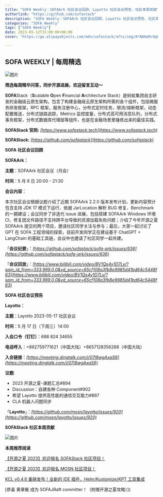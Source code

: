 ```yaml
---
title: "SOFA Weekly｜SOFAArk 社区会议回顾、Layotto 社区会议预告、社区本周贡献"
authorlink: "https://github.com/sofastack"
description: "SOFA Weekly｜SOFAArk 社区会议回顾、Layotto 社区会议预告、社区本周贡献"
categories: "SOFA Weekly"
tags: ["SOFA Weekly"]
date: 2023-05-12T15:00:00+08:00
cover: "https://gw.alipayobjects.com/mdn/sofastack/afts/img/A*NAHaRrQqGzAAAAAAAAAAAAAAARQnAQ"

---
```


## SOFA WEEKLY | 每周精选

![图片](https://p3-juejin.byteimg.com/tos-cn-i-k3u1fbpfcp/1e08fca65f7643c783d33f590bb41d5a~tplv-k3u1fbpfcp-zoom-1.image)

**筛选每周精华问答，同步开源进展，欢迎留言互动～**

**SOFA**Stack（**S**calable **O**pen **F**inancial **A**rchitecture Stack）是蚂蚁集团自主研发的金融级云原生架构，包含了构建金融级云原生架构所需的各个组件，包括微服务研发框架，RPC 框架，服务注册中心，分布式定时任务，限流/熔断框架，动态配置推送，分布式链路追踪，Metrics 监控度量，分布式高可用消息队列，分布式事务框架，分布式数据库代理层等组件，也是在金融场景里锤炼出来的最佳实践。

**SOFAStack 官网:** *[https://www.sofastack.tech](https://www.sofastack.tech)*

**SOFAStack:** *[https://github.com/sofastack](https://github.com/sofastack)*

**SOFA** **社区会议回顾**  

**SOFAArk：**

**主题**：SOFAArk 社区会议（月会）

**时间**：5 月 8 日 20:00 - 21:30

**会议内容**：

本次社区会议根据议题介绍了近期 SOFAArk 2.2.0 版本发布计划，更新内容预计包含支持 JDK 17 模式下运行、依据 JarLocation 解析 BUG 修复、Benchmark 的一期建设；会议同步了非迭代 issue 进展，包括搭建 SOFAArk Windows 环境 CI、修复因文件路径不支持跨平台导致的资源加载失败问题；介绍了今年开源之夏 SOFAArk 提交的两个项目，邀请社区同学关注与参与；最后，大家一起讨论了 GPT 在 SOFA 工程领域的探索，目前开发同学正在建设基于 ChatGPT + LangChain 的基础工具链，会议中也邀请了社区同学一起共建。

「**会议纪要**」：*[https://github.com/sofastack/sofa-ark/issues/636](https://github.com/sofastack/sofa-ark/issues/636)*

「**会议回放**」：*[https://www.bilibili.com/video/BV1Qs4y1D7Lv/?spm_id_from=333.999.0.0&vd_source=65cf108a3fb8e9985d41bd64c5448f63](https://www.bilibili.com/video/BV1Qs4y1D7Lv/?spm_id_from=333.999.0.0&vd_source=65cf108a3fb8e9985d41bd64c5448f63)*

  **SOFA 社区会议预告** 

**Layotto：**

**主题**：Layotto 2023-05-17 社区会议

**时间**：5 月 17 日（下周三）14:00

**入会口令（钉钉）**：688 824 34655

**电话呼入**：+862759771621（中国大陆）+8657128356288（中国大陆）

**入会链接**：*[https://meeting.dingtalk.com/j/07I8wgAxaS6](https://meeting.dingtalk.com/j/07I8wgAxaS6)*

**议题**:

- 2023 开源之夏-课题汇总#894
- Discussion：自建各种 Component#902
- 希望 Layotto 提供高性能的通信交互能力#867
- CLA 机器人问题同步

「**Layotto**」：*[https://github.com/mosn/layotto/issues/920](https://github.com/mosn/layotto/issues/920)*


  **SOFAStack  社区本周贡献**  

![图片](https://p3-juejin.byteimg.com/tos-cn-i-k3u1fbpfcp/3748c0e9de55431f90efb93d4ae027c9~tplv-k3u1fbpfcp-zoom-1.image)

  **本周推荐阅读** 

[【开源之夏 2023】欢迎报名 SOFAStack 社区项目！](https://mp.weixin.qq.com/s/OMm01cUTmFTuAfiPw_0c7Q)

[【开源之夏 2023】欢迎报名 MOSN 社区项目！](https://mp.weixin.qq.com/s/_YioODtkDDyG3GxIg3HBQQ)

[KCL v0.4.6 重磅发布！全新的 IDE 插件，Helm/Kustomize/KPT 工具集成](https://mp.weixin.qq.com/s/xBqoDXGJJ69eYV47gWHqMg)

[恭喜 黄章衡 成为 SOFAJRaft committer！（附赠开源之夏攻略）](
